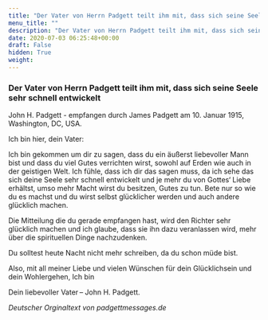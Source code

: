 ```yaml
---
title: "Der Vater von Herrn Padgett teilt ihm mit, dass sich seine Seele sehr schnell entwickelt"
menu_title: ""
description: "Der Vater von Herrn Padgett teilt ihm mit, dass sich seine Seele sehr schnell entwickelt"
date: 2020-07-03 06:25:48+00:00
draft: False
hidden: True
weight:
---
```

### Der Vater von Herrn Padgett teilt ihm mit, dass sich seine Seele sehr schnell entwickelt

John H. Padgett - empfangen durch James Padgett am 10. Januar 1915, Washington, DC, USA.

Ich bin hier, dein Vater:

Ich bin gekommen um dir zu sagen, dass du ein äußerst liebevoller Mann bist und dass du viel Gutes verrichten wirst, sowohl auf Erden wie auch in der geistigen Welt. Ich fühle, dass ich dir das sagen muss, da ich sehe das sich deine Seele sehr schnell entwickelt und je mehr du von Gottes‘ Liebe erhältst, umso mehr Macht wirst du besitzen, Gutes zu tun. Bete nur so wie du es machst und du wirst selbst glücklicher werden und auch andere glücklich machen.

Die Mitteilung die du gerade empfangen hast, wird den Richter sehr glücklich machen und ich glaube, dass sie ihn dazu veranlassen wird, mehr über die spirituellen Dinge nachzudenken.

Du solltest heute Nacht nicht mehr schreiben, da du schon müde bist.

Also, mit all meiner Liebe und vielen Wünschen für dein Glücklichsein und dein Wohlergehen,
Ich bin

Dein liebevoller Vater – John H. Padgett.

*Deutscher Orginaltext von padgettmessages.de*
